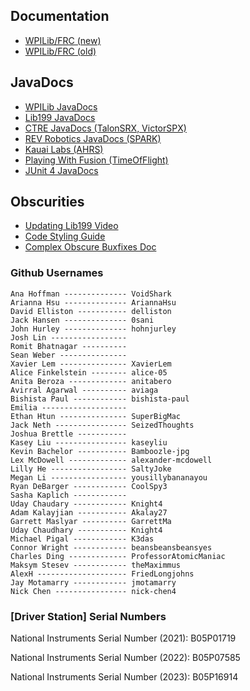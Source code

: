 ## Documentation

- [WPILib/FRC (new)](https://docs.wpilib.org/en/latest/)
- [WPILib/FRC (old)](https://wpilib.screenstepslive.com/s/currentCS)

## JavaDocs

- [WPILib JavaDocs](https://first.wpi.edu/FRC/roborio/release/docs/java/index.html)
- [Lib199 JavaDocs](https://deepbluerobotics.github.io/lib199/)
- [CTRE JavaDocs (TalonSRX, VictorSPX)](http://www.ctr-electronics.com/downloads/api/java/html/index.html)
- [REV Robotics JavaDocs (SPARK)](http://www.revrobotics.com/content/sw/max/sw-docs/java/index.html)
- [Kauai Labs (AHRS)](https://www.kauailabs.com/public_files/navx-mxp/apidocs/java/index.html)
- [Playing With Fusion (TimeOfFlight)](https://www.playingwithfusion.com/frc/2020/javadoc/index.html)
- [JUnit 4 JavaDocs](https://junit.org/junit4/javadoc/latest/index.html)

## Obscurities

- [Updating Lib199 Video](https://drive.google.com/file/d/1CLS0XMqJ6Y5_mLtYdS3HUR-l4us7WAk-/view)
- [Code Styling Guide](https://docs.google.com/document/d/1RVMY4_c5qCdh_hqiG-O33_-PpMKZtKSpayKp2bSBjTo/edit)
- [Complex Obscure Buxfixes Doc](https://docs.google.com/document/d/1PtT4ICuIJJ_EW_JgU_YRrFyJk2P9CibrkjtXtpVGjXE/edit)

### Github Usernames
```
Ana Hoffman -------------- VoidShark 
Arianna Hsu -------------- AriannaHsu 
David Elliston ----------- delliston 
Jack Hansen -------------- 0sani 
John Hurley -------------- hohnjurley 
Josh Lin -----------------
Romit Bhatnagar ----------
Sean Weber ---------------
Xavier Lem --------------- XavierLem 
Alice Finkelstein -------- alice-05 
Anita Beroza ------------- anitabero 
Avirral Agarwal ---------- aviaga 
Bishista Paul ------------ bishista-paul 
Emilia -------------------
Ethan Htun --------------- SuperBigMac 
Jack Neth ---------------- SeizedThoughts 
Joshua Brettle -----------
Kasey Liu ---------------- kaseyliu 
Kevin Bachelor ----------- Bamboozle-jpg 
Lex McDowell ------------- alexander-mcdowell 
Lilly He ----------------- SaltyJoke 
Megan Li ----------------- yousillybananayou 
Ryan DeBarger ------------ CoolSpy3 
Sasha Kaplich ------------
Uday Chaudary ------------ Knight4 
Adam Kalayjian ----------- Akalay27 
Garrett Maslyar ---------- GarrettMa 
Uday Chaudhary ----------- Knight4
Michael Pigal ------------ K3das
Connor Wright ------------ beansbeansbeansyes
Charles Ding ------------- ProfessorAtomicManiac
Maksym Stesev ------------ theMaximmus
AlexH -------------------- FriedLongjohns
Jay Motamarry ------------ jmotamarry
Nick Chen ---------------- nick-chen4
```

### [Driver Station] Serial Numbers
National Instruments Serial Number (2021): B05P01719

National Instruments Serial Number (2022): B05P07585

National Instruments Serial Number (2023): B05P16914

